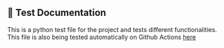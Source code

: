 :open_file_folder: Test Documentation
---

This is a python test file for the project and tests different functionalities. This file is also being tested automatically on Github Actions [here](https://github.com/aadiltajani/slash/actions/runs/3624835705)
